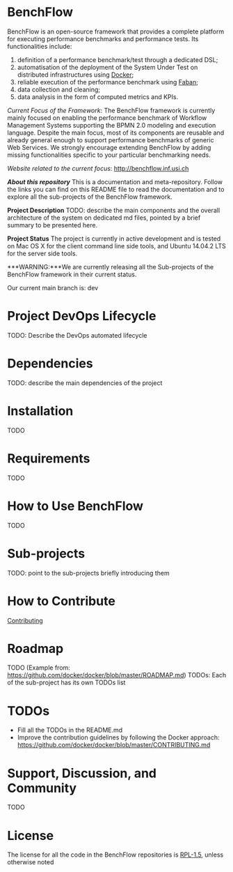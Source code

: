 # BenchFlow
BenchFlow is an open-source framework that provides a complete platform for executing performance benchmarks and performance tests. Its functionalities include:
1. definition of a performance benchmark/test through a dedicated DSL;
2. automatisation of the deployment of the System Under Test on distributed infrastructures using [Docker](https://www.docker.com);
3. reliable execution of the performance benchmark using [Faban](http://faban.org);
4. data collection and cleaning;
5. data analysis in the form of computed metrics and KPIs.

*Current Focus of the Framework*: The BenchFlow framework is currently mainly focused on enabling the performance benchmark of Workflow Management Systems supporting the BPMN 2.0 modeling and execution language. Despite the main focus, most of its components are reusable and already general enough to support performance benchmarks of generic Web Services. We strongly encourage extending BenchFlow by adding missing functionalities specific to your particular benchmarking needs. 

*Website related to the current focus*: http://benchflow.inf.usi.ch

***About this repository***
This is a documentation and meta-repository. Follow the links you can find on this README file to read the documentation and to explore all the sub-projects of the BenchFlow framework.

**Project Description**
TODO: describe the main components and the overall architecture of the system on dedicated md files, pointed by a brief summary to be presented here.

**Project Status**
The project is currently in active development and is tested on Mac OS X for the client command line side tools, and Ubuntu 14.04.2 LTS for the server side tools. 

***WARNING:***We are currently releasing all the Sub-projects of the BenchFlow framework in their current status.

Our current main branch is: dev

# Project DevOps Lifecycle
TODO: Describe the DevOps automated lifecycle

# Dependencies
TODO: describe the main dependencies of the project

# Installation
TODO

# Requirements
TODO

# How to Use BenchFlow
TODO

# Sub-projects
TODO: point to the sub-projects briefly introducing them

# How to Contribute
[Contributing](documentation/contributing.md)

# Roadmap
TODO (Example from: https://github.com/docker/docker/blob/master/ROADMAP.md)
TODOs: Each of the sub-project has its own TODOs list 

# TODOs
* Fill all the TODOs in the README.md
* Improve the contribution guidelines by following the Docker approach: https://github.com/docker/docker/blob/master/CONTRIBUTING.md

# Support, Discussion, and Community
TODO

# License
The license for all the code in the BenchFlow repositories is [RPL-1.5](LICENSE), unless otherwise noted